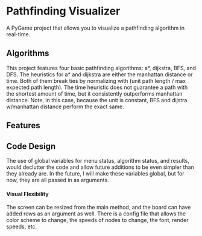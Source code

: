 # Pathfinding Visualizer
A PyGame project that allows you to visualize a pathfinding algorithm in real-time.

## Algorithms
This project features four basic pathfinding algorithms: a*, dijkstra, BFS, and DFS. The heuristics for a* and dijkstra are either the manhattan distance or time. Both of them break ties by normalizing with (unit path length / max expected path length). The time heuristic does not guarantee a path with the shortest amount of time, but it consistently outperforms manhattan distance. Note, in this case, because the unit is constant, BFS and dijstra w/manhattan distance perform the exact same. 

## Features


## Code Design
The use of global variables for menu status, algorithm status, and results, would declutter the code and allow future additions to be even simpler than they already are. In the future, I will make these variables global, but for now, they are all passed in as arguments.

#### Visual Flexibility
The screen can be resized from the main method, and the board can have added rows as an argument as well. There is a config file that allows the color scheme to change, the speeds of nodes to change, the font, render speeds, etc. 
 
